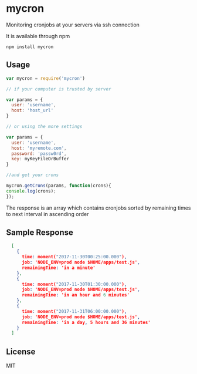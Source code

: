 # mycron

Monitoring cronjobs at your servers via ssh connection

It is available through npm

```
npm install mycron
```

## Usage

``` js
var mycron = require('mycron')

// if your computer is trusted by server

var params = {
  user: 'username',
  host: 'host_url'
}

// or using the more settings

var params = {
  user: 'username',
  host: 'myremote.com',
  password: 'passw0rd',
  key: myKeyFileOrBuffer
}

//and get your crons

mycron.getCrons(params, function(crons){
console.log(crons);  
});
```

The response is an array which contains cronjobs sorted by remaining times to next interval in ascending order

## Sample Response

```json
  [ 
    {
      time: moment("2017-11-30T00:25:00.000"),
      job: 'NODE_ENV=prod node $HOME/apps/test.js',
      remainingTime: 'in a minute'
    }, 
    {
      time: moment("2017-11-30T01:30:00.000"),
      job: 'NODE_ENV=prod node $HOME/apps/test.js',
      remainingTime: 'in an hour and 6 minutes'
    },
    {
      time: moment("2017-11-31T06:00:00.000"),
      job: 'NODE_ENV=prod node $HOME/apps/test.js',
      remainingTime: 'in a day, 5 hours and 36 minutes'
    }
  ]
```


## License

MIT
